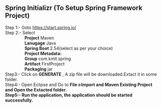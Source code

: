 ## Spring Initializr (To Setup Spring Framework Project)

Step 1:- Goto https://start.spring.io/ <br />
Step 2:- Select <br />
     &emsp;&emsp; &emsp;&emsp; <b>Project</b> Maven <br /> &emsp;&emsp; &emsp;&emsp;  <b>Lanugage</b> Java<br />&emsp;&emsp; &emsp;&emsp;  <b>Spring Boot</b> 2.54(select as per your choice) <br />
     &emsp;&emsp; &emsp;&emsp;  <b> Project Metadata: </b><br />
     &emsp;&emsp; &emsp;&emsp;    <b>Group</b> com.kmit.spring <br /> 
     &emsp;&emsp; &emsp;&emsp;  <b>Artifact</b> FirstProject <br />
     &emsp;&emsp; &emsp;&emsp;  <b>Packaging</b> jar <br />
Step3:- Click on <b>GENERATE</b> , A zip file will be downloaded.Extact it in some folder.<br />
Step4:- Open Eclipse and Go to <b>File->Import and Maven Existing Project and Open the Extacted folder.<br />
Step5:- Run the application, the application should be started successfully.  
  


       
